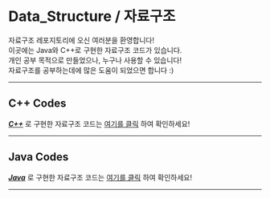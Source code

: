 # Data_Structure / 자료구조
자료구조 레포지토리에 오신 여러분을 환영합니다!  
이곳에는 Java와 C++로 구현한 자료구조 코드가 있습니다.  
개인 공부 목적으로 만들었으나, 누구나 사용할 수 있습니다!  
자료구조를 공부하는데에 많은 도움이 되었으면 합니다 :)  

* * *

## C++ Codes
***<ins>C++</ins>*** 로 구현한 자료구조 코드는
[여기를 클릭](https://github.com/7dudtj/Data_Structure/tree/main/Data_Structure_Cpp) 하여 확인하세요!  

* * *

## Java Codes
***<ins>Java</ins>*** 로 구현한 자료구조 코드는
[여기를 클릭](https://github.com/7dudtj/Data_Structure/tree/main/Data_Structure_Java) 하여 확인하세요!

* * *
